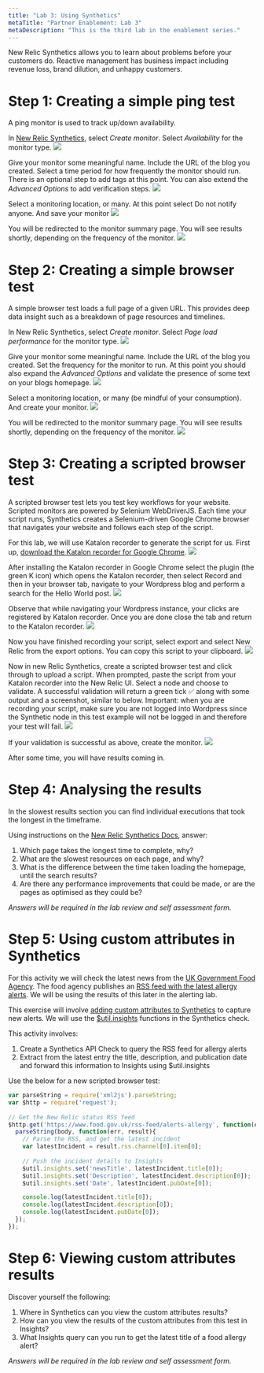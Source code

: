 ```yaml
---
title: "Lab 3: Using Synthetics"
metaTitle: "Partner Enablement: Lab 3"
metaDescription: "This is the third lab in the enablement series."
---
```


New Relic Synthetics allows you to learn about problems before your customers do. Reactive management has business impact including revenue loss, brand dilution, and unhappy customers.

# Step 1: Creating a simple ping test
A ping monitor is used to track up/down availability.

In [New Relic Synthetics](https://synthetics.newrelic.com/), select *Create monitor*. Select *Availability* for the monitor type.
![](images/lab3/lab3-1.png)

Give your monitor some meaningful name. Include the URL of the blog you created. Select a time period for how frequently the monitor should run.
There is an optional step to add tags at this point. You can also extend the *Advanced Options* to add verification steps.
![](images/lab3/lab3-2.png)

Select a monitoring location, or many. At this point select Do not notify anyone. And save your monitor
![](images/lab3/lab3-3.png)

You will be redirected to the monitor summary page. You will see results shortly, depending on the frequency of the monitor.
![](images/lab3/lab3-4.png)

# Step 2: Creating a simple browser test
A simple browser test loads a full page of a given URL. This provides deep data insight such as a breakdown of page resources and timelines.

In New Relic Synthetics, select *Create monitor*. Select *Page load performance* for the monitor type.
![](images/lab3/lab3-5.png)

Give your monitor some meaningful name. Include the URL of the blog you created. Set the frequency for the monitor to run.
At this point you should also expand the *Advanced Options* and validate the presence of some text on your blogs homepage.
![](images/lab3/lab3-6.png)

Select a monitoring location, or many (be mindful of your consumption). And create your monitor.
![](images/lab3/lab3-7.png)

You will be redirected to the monitor summary page. You will see results shortly, depending on the frequency of the monitor.
![](images/lab3/lab3-8.png)

# Step 3: Creating a scripted browser test
A scripted browser test lets you test key workflows for your website. Scripted monitors are powered by Selenium WebDriverJS. Each time your script runs, Synthetics creates a Selenium-driven Google Chrome browser that navigates your website and follows each step of the script.

For this lab, we will use Katalon recorder to generate the script for us. First up, [download the Katalon recorder for Google Chrome](https://chrome.google.com/webstore/detail/katalon-recorder/ljdobmomdgdljniojadhoplhkpialdid).
![](https://i.imgur.com/8kAsiFf.png)

After installing the Katalon recorder in Google Chrome select the plugin (the green K icon) which opens the Katalon recorder, then select Record and then in your browser tab, navigate to your Wordpress blog and perform a search for the Hello World post.
![](https://i.imgur.com/VnnYig7.png)

Observe that while navigating your Wordpress instance, your clicks are registered by Katalon recorder. Once you are done close the tab and return to the Katalon recorder.
![](https://i.imgur.com/kLIBsTi.png)

Now you have finished recording your script, select export and select New Relic from the export options. You can copy this script to your clipboard.
![](https://i.imgur.com/OAGGwn0.png)

Now in new Relic Synthetics, create a scripted browser test and click through to upload a script. When prompted, paste the script from your Katalon recorder into the New Relic UI. Select a node and choose to validate. A successful validation will return a green tick ✅ along with some output and a screenshot, similar to below. Important: when you are recording your script, make sure you are not logged into Wordpress since the Synthetic node in this test example will not be logged in and therefore your test will fail.
![](https://i.imgur.com/ahYoSEn.png)

If your validation is successful as above, create the monitor.
![](https://i.imgur.com/15gcfKy.png)

After some time, you will have results coming in.

# Step 4: Analysing the results
In the slowest results section you can find individual executions that took the longest in the timeframe.

Using instructions on the [New Relic Synthetics Docs](https://docs.newrelic.com/docs/synthetics/new-relic-synthetics/using-monitors/view-monitor-results), answer:
1. Which page takes the longest time to complete, why?
2. What are the slowest resources on each page, and why?
3. What is the difference between the time taken loading the homepage, until the search results?
4. Are there any performance improvements that could be made, or are the pages as optimised as they could be?

*Answers will be required in the lab review and self assessment form.*

# Step 5: Using custom attributes in Synthetics
For this activity we will check the latest news from the [UK Government Food Agency](https://food.gov.uk/). The food agency publishes an [RSS feed with the latest allergy alerts](https://food.gov.uk/rss-feed/alerts-allergy). We will be using the results of this later in the alerting lab.

This exercise will involve [adding custom attributes to Synthetics](https://docs.newrelic.com/docs/synthetics/new-relic-synthetics/scripting-monitors/add-custom-attributes-new-relic-synthetics-data) to capture new alerts. We will use the [$util.insights](https://docs.newrelic.com/docs/synthetics/new-relic-synthetics/scripting-monitors/add-custom-attributes-new-relic-synthetics-data#h2-functions) functions in the Synthetics check.

This activity involves:
1. Create a Synthetics API Check to query the RSS feed for allergy alerts
2. Extract from the latest entry the title, description, and publication date and forward this information to Insights using $util.insights

Use the below for a new scripted browser test:
```javascript
var parseString = require('xml2js').parseString;
var $http = require('request');
 
// Get the New Relic status RSS feed
$http.get('https://www.food.gov.uk/rss-feed/alerts-allergy', function(err, response, body) {
  parseString(body, function(err, result){
    // Parse the RSS, and get the latest incident
    var latestIncident = result.rss.channel[0].item[0];
    
    // Push the incident details to Insights
    $util.insights.set('newsTitle', latestIncident.title[0]);
    $util.insights.set('Description', latestIncident.description[0]);
    $util.insights.set('Date', latestIncident.pubDate[0]);

    console.log(latestIncident.title[0]);
    console.log(latestIncident.description[0]);
    console.log(latestIncident.pubDate[0]);
  });
});
```

# Step 6: Viewing custom attributes results
Discover yourself the following:
1. Where in Synthetics can you view the custom attributes results?
2. How can you view the results of the custom attributes from this test in Insights?
3. What Insights query can you run to get the latest title of a food allergy alert?

*Answers will be required in the lab review and self assessment form.*
